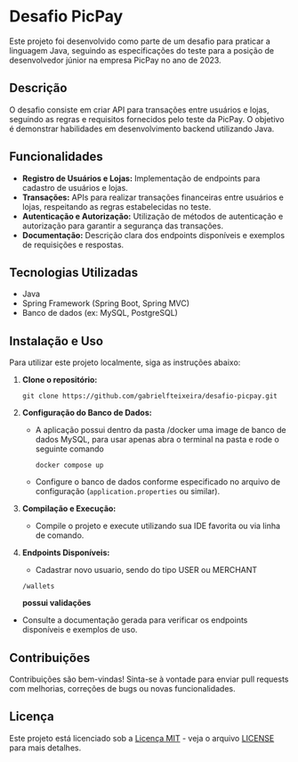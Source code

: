 # Desafio PicPay

Este projeto foi desenvolvido como parte de um desafio para praticar a linguagem Java, seguindo as especificações do teste para a posição de desenvolvedor júnior na empresa PicPay no ano de 2023.

## Descrição

O desafio consiste em criar API para transações entre usuários e lojas, seguindo as regras e requisitos fornecidos pelo teste da PicPay. O objetivo é demonstrar habilidades em desenvolvimento backend utilizando Java.

## Funcionalidades

- **Registro de Usuários e Lojas:** Implementação de endpoints para cadastro de usuários e lojas.
- **Transações:** APIs para realizar transações financeiras entre usuários e lojas, respeitando as regras estabelecidas no teste.
- **Autenticação e Autorização:** Utilização de métodos de autenticação e autorização para garantir a segurança das transações.
- **Documentação:** Descrição clara dos endpoints disponíveis e exemplos de requisições e respostas.

## Tecnologias Utilizadas

- Java
- Spring Framework (Spring Boot, Spring MVC)
- Banco de dados (ex: MySQL, PostgreSQL)

## Instalação e Uso

Para utilizar este projeto localmente, siga as instruções abaixo:

1. **Clone o repositório:**
   ```
   git clone https://github.com/gabrielfteixeira/desafio-picpay.git
   ```
   
2. **Configuração do Banco de Dados:**
   - A aplicação possui dentro da pasta /docker uma image de banco de dados MySQL, para usar apenas abra o terminal na pasta e rode o seguinte comando
     ```
     docker compose up 
     ``` 
   - Configure o banco de dados conforme especificado no arquivo de configuração (`application.properties` ou similar).
     

3. **Compilação e Execução:**
   - Compile o projeto e execute utilizando sua IDE favorita ou via linha de comando.

4. **Endpoints Disponíveis:**
   - Cadastrar novo usuario, sendo do tipo USER ou MERCHANT
   ```
   /wallets
   ```
   **possui validações**
   
  - Consulte a documentação gerada para verificar os endpoints disponíveis e exemplos de uso.

## Contribuições

Contribuições são bem-vindas! Sinta-se à vontade para enviar pull requests com melhorias, correções de bugs ou novas funcionalidades.

## Licença

Este projeto está licenciado sob a [Licença MIT](https://opensource.org/licenses/MIT) - veja o arquivo [LICENSE](LICENSE) para mais detalhes.
